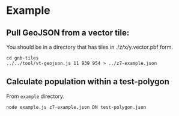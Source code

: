 
# Example

## Pull GeoJSON from a vector tile:
You should be in a directory that has tiles in ./z/x/y.vector.pbf form.
```
cd gnb-tiles
../../tool/vt-geojson.js 11 939 954 > ../z7-example.json
```

## Calculate population within a test-polygon
From `example` directory.
```
node example.js z7-example.json DN test-polygon.json
```


